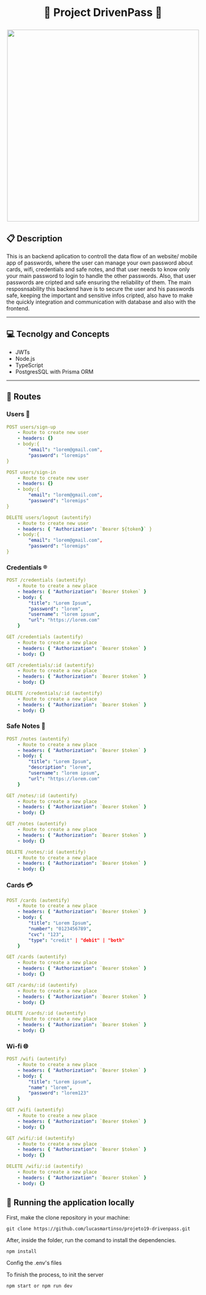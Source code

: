 # <p align = "center">🔐 Project DrivenPass 🔐</p>

<p align="center">
   <img src="https://img.freepik.com/vetores-premium/icone-de-desenho-animado-simples-com-cadeado-de-metal-em-branco_126267-9828.jpg" width="500" height="500" object-fit="cover"/>
</p>

##  :clipboard: Description

This is an backend aplication to controll the data flow of an website/ mobile app of passwords, where the user can manage your own password about cards, wifi, credentials and safe notes, and that user needs to know only your main password to login to handle the other passwords. Also, that user passwords are cripted and safe ensuring the reliability of them. The main resposnsability this backend have is to secure the user and his passwords safe, keeping the important and sensitive infos cripted, also have to make the quickly integration and communication with database and also with the frontend. 
***

## :computer:	 Tecnolgy and Concepts 

- JWTs
- Node.js
- TypeScript
- PostgresSQL with Prisma ORM

***

## :rocket: Routes

### Users 👥

```yml
POST users/sign-up
    - Route to create new user
    - headers: {}
    - body:{
        "email": "lorem@gmail.com",
        "password": "loremips"
}
```

```yml
POST users/sign-in
    - Route to create new user
    - headers: {}
    - body:{
        "email": "lorem@gmail.com",
        "password": "loremips"
}
```

```yml
DELETE users/logout (autentify)
    - Route to create new user
    - headers: { "Authorization": `Bearer ${token}` }
    - body:{
        "email": "lorem@gmail.com",
        "password": "loremips"
}
```

### Credentials ®️

```yml 
POST /credentials (autentify)
    - Route to create a new place
    - headers: { "Authorization": `Bearer $token` }
    - body: {
        "title": "Lorem Ipsum",
        "password": "lorem",
        "username": "lorem ipsum",
        "url": "https://lorem.com"
    }
```

```yml 
GET /credentials (autentify)
    - Route to create a new place
    - headers: { "Authorization": `Bearer $token` }
    - body: {}
```

```yml 
GET /credentials/:id (autentify)
    - Route to create a new place
    - headers: { "Authorization": `Bearer $token` }
    - body: {}
```

```yml 
DELETE /credentials/:id (autentify)
    - Route to create a new place
    - headers: { "Authorization": `Bearer $token` }
    - body: {}
```

### Safe Notes 📝


```yml 
POST /notes (autentify)
    - Route to create a new place
    - headers: { "Authorization": `Bearer $token` }
    - body: {
        "title": "Lorem Ipsum",
        "description": "lorem",
        "username": "lorem ipsum",
        "url": "https://lorem.com"
    }
```

```yml 
GET /notes/:id (autentify)
    - Route to create a new place
    - headers: { "Authorization": `Bearer $token` }
    - body: {}
```

```yml 
GET /notes (autentify)
    - Route to create a new place
    - headers: { "Authorization": `Bearer $token` }
    - body: {}
```

```yml 
DELETE /notes/:id (autentify)
    - Route to create a new place
    - headers: { "Authorization": `Bearer $token` }
    - body: {}
```

### Cards 💳 

```yml 
POST /cards (autentify)
    - Route to create a new place
    - headers: { "Authorization": `Bearer $token` }
    - body: {
        "title": "Lorem Ipsum",
        "number": "0123456789",
        "cvc": "123",
        "type": "credit" | "debit" | "both"
    }
```

```yml 
GET /cards (autentify)
    - Route to create a new place
    - headers: { "Authorization": `Bearer $token` }
    - body: {}
```

```yml 
GET /cards/:id (autentify)
    - Route to create a new place
    - headers: { "Authorization": `Bearer $token` }
    - body: {}
```

```yml 
DELETE /cards/:id (autentify)
    - Route to create a new place
    - headers: { "Authorization": `Bearer $token` }
    - body: {}
```

### Wi-fi 🌐

```yml 
POST /wifi (autentify)
    - Route to create a new place
    - headers: { "Authorization": `Bearer $token` }
    - body: {
        "title": "Lorem ipsum",
        "name": "lorem",
        "password": "lorem123"
    }
```

```yml 
GET /wifi (autentify)
    - Route to create a new place
    - headers: { "Authorization": `Bearer $token` }
    - body: {}
```

```yml 
GET /wifi/:id (autentify)
    - Route to create a new place
    - headers: { "Authorization": `Bearer $token` }
    - body: {}
```

```yml 
DELETE /wifi/:id (autentify)
    - Route to create a new place
    - headers: { "Authorization": `Bearer $token` }
    - body: {}
```

## 🏁 Running the application locally

First, make the clone repository in your machine:

```
git clone https://github.com/lucasmartinso/projeto19-drivenpass.git
```

After, inside the folder, run the comand to install the dependencies.

```
npm install
```
Config the .env's files

To finish the process, to init the server
```
npm start or npm run dev
```

